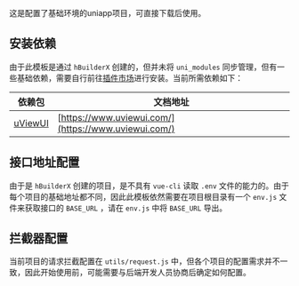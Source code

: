 这是配置了基础环境的uniapp项目，可直接下载后使用。

## 安装依赖

由于此模板是通过 `hBuilderX` 创建的，但并未将 `uni_modules` 同步管理，但有一些基础依赖，需要自行前往[插件市场](https://ext.dcloud.net.cn/)进行安装。当前所需依赖如下：

|依赖包|文档地址|
|-|-|
|[uViewUI](https://ext.dcloud.net.cn/plugin?id=1593)|[https://www.uviewui.com/](https://www.uviewui.com/)|

## 接口地址配置

由于是 `hBuilderX` 创建的项目，是不具有 `vue-cli` 读取 `.env` 文件的能力的。由于每个项目的基础地址都不同，因此此模板依然需要在项目根目录有一个 `env.js` 文件来获取接口的 `BASE_URL` ，请在 `env.js` 中将 `BASE_URL` 导出。

## 拦截器配置

当前项目的请求拦截配置在 `utils/request.js` 中，但各个项目的配置需求并不一致，因此开始使用前，可能需要与后端开发人员协商后确定如何配置。

